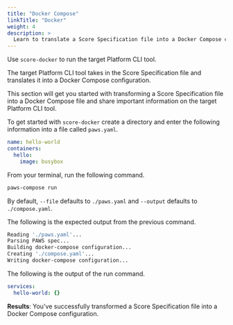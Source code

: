```yaml
---
title: "Docker Compose"
linkTitle: "Docker"
weight: 4
description: >
  Learn to translate a Score Specification file into a Docker Compose configuration with the target Platform CLI tool.
---
```


Use `score-docker` to run the target Platform CLI tool.

The target Platform CLI tool takes in the Score Specification file and translates it into a Docker Compose configuration.

This section will get you started with transforming a Score Specification file into a Docker Compose file and share important information on the target Platform CLI tool.

To get started with `score-docker` create a directory and enter the following information into a file called `paws.yaml`.

```yaml Hello world
name: hello-world
containers:
  hello:
    image: busybox
```

From your terminal, run the following command.

```bash
paws-compose run
```

By default, `--file` defaults to `./paws.yaml` and `--output` defaults to `./compose.yaml`.

The following is the expected output from the previous command.

```bash
Reading './paws.yaml'...
Parsing PAWS spec...
Building docker-compose configuration...
Creating './compose.yaml'...
Writing docker-compose configuration...
```

The following is the output of the run command.

```yaml
services:
  hello-world: {}
```

**Results**: You've successfully transformed a Score Specification file into a Docker Compose configuration.
